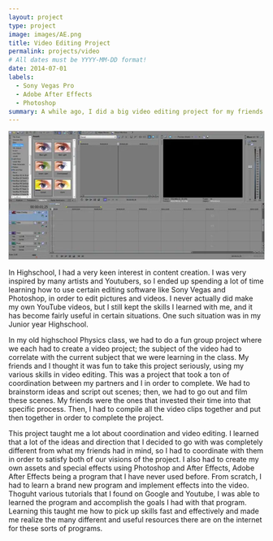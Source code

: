 ```yaml
---
layout: project
type: project
image: images/AE.png
title: Video Editing Project
permalink: projects/video
# All dates must be YYYY-MM-DD format!
date: 2014-07-01
labels:
  - Sony Vegas Pro
  - Adobe After Effects
  - Photoshop
summary: A while ago, I did a big video editing project for my friends. 
---
```

<img class="ui medium right floated rounded image" src="/images/vegas.png">

In Highschool, I had a very keen interest in content creation. I was very inspired by many artists and Youtubers, so I ended up spending a lot of time learning how to use certain editing software like Sony Vegas and Photoshop, in order to edit pictures and videos. I never actually did make my own YouTube videos, but I still kept the skills I learned with me, and it has become fairly useful in certain situations. One such situation was in my Junior year Highschool.


In my old highschool Physics class, we had to do a fun group project where we each had to create a video project; the subject of the video had to correlate with the current subject that we were learning in the class. My friends and I thought it was fun to take this project seriously, using my various skills in video editing. This was a project that took a ton of coordination between my partners and I in order to complete. We had to brainstorm ideas and script out scenes; then, we had to go out and film these scenes. My friends were the ones that invested their time into that specific process. Then, I had to compile all the video clips together and put then together in order to complete the project. 

This project taught me a lot about coordination and video editing. I learned that a lot of the ideas and direction that I decided to go with was completely different from what my friends had in mind, so I had to coordinate with them in order to satisfy both of our visions of the project. I also had to create my own assets and special effects using Photoshop and After Effects, Adobe After Effects being a program that I have never used before. From scratch, I had to learn a brand new program and implement effects into the video. Thoguht various tutorials that I found on Google and Youtube, I was able to learned the program and accomplish the goals I had with that program. Learning this taught me how to pick up skills fast and effectively and made me realize the many different and useful resources there are on the internet for these sorts of programs.  

